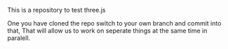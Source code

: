 This is a repository to test three.js

One you have cloned the repo switch to your own branch and commit into that,
That will allow us to work on seperate things at the same time in paralell.
